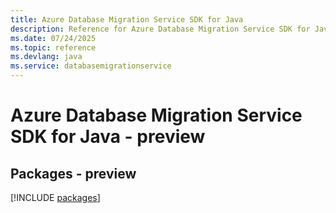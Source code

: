 ```yaml
---
title: Azure Database Migration Service SDK for Java
description: Reference for Azure Database Migration Service SDK for Java
ms.date: 07/24/2025
ms.topic: reference
ms.devlang: java
ms.service: databasemigrationservice
---
```

# Azure Database Migration Service SDK for Java - preview
## Packages - preview
[!INCLUDE [packages](database-migration-service-index.md)]